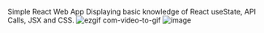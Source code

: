 Simple React Web App Displaying basic knowledge of React useState, API Calls, JSX and CSS.
![ezgif com-video-to-gif](https://github.com/AlvinSenWu/Simple-React-Weather-App/assets/90438128/185e167e-e79b-4b92-8062-45da4ae3d6dc)
![image](https://github.com/AlvinSenWu/Simple-React-Weather-App/assets/90438128/517afdea-a57d-4d85-b6d5-7ecf1fae3091)

